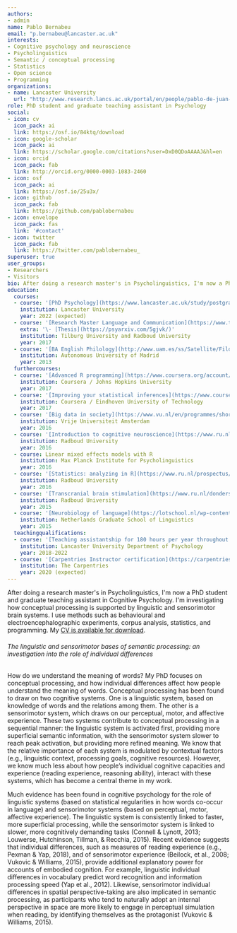 ```yaml
---
authors:
- admin
name: Pablo Bernabeu
email: "p.bernabeu@lancaster.ac.uk"
interests:
- Cognitive psychology and neuroscience
- Psycholinguistics
- Semantic / conceptual processing
- Statistics
- Open science
- Programming
organizations:
- name: Lancaster University
  url: "http://www.research.lancs.ac.uk/portal/en/people/pablo-de-juan-bernabeu"
role: PhD student and graduate teaching assistant in Psychology
social:
- icon: cv
  icon_pack: ai
  link: https://osf.io/84ktq/download
- icon: google-scholar
  icon_pack: ai
  link: https://scholar.google.com/citations?user=DxD0QDoAAAAJ&hl=en
- icon: orcid
  icon_pack: fab
  link: http://orcid.org/0000-0003-1083-2460
- icon: osf
  icon_pack: ai
  link: https://osf.io/25u3x/
- icon: github
  icon_pack: fab
  link: https://github.com/pablobernabeu
- icon: envelope
  icon_pack: fas
  link: '#contact'
- icon: twitter
  icon_pack: fab
  link: https://twitter.com/pablobernabeu_
superuser: true
user_groups:
- Researchers
- Visitors
bio: After doing a research master's in Psycholinguistics, I'm now a PhD student and graduate teaching assistant in Cognitive Psychology. I'm investigating how conceptual processing is supported by linguistic and sensorimotor brain systems. I use methods such as behavioural and electroencephalographic experiments, corpus analysis, statistics, and programming. My [CV is available for download](https://osf.io/84ktq/download).
education:
  courses:
  - course: '[PhD Psychology](https://www.lancaster.ac.uk/study/postgraduate/postgraduate-courses/psychology-phd/)'
    institution: Lancaster University
    year: 2022 (expected)
  - course: '[Research Master Language and Communication](https://www.tilburguniversity.edu/education/masters-programmes/research-master-linguistics-and-communication-sciences)'
    extra: '\- [Thesis](https://psyarxiv.com/5gjvk/)'
    institution: Tilburg University and Radboud University
    year: 2017
  - course: '[BA English Philology](http://www.uam.es/ss/Satellite/FilosofiayLetras/es/1242658506907/contenidoFinal/Grado_en_Estudios_Ingleses.htm)'
    institution: Autonomous University of Madrid
    year: 2013
  furthercourses:
  - course: '[Advanced R programming](https://www.coursera.org/account/accomplishments/verify/FMNADHCTXZEZ)'
    institution: Coursera / Johns Hopkins University
    year: 2017
  - course: '[Improving your statistical inferences](https://www.coursera.org/account/accomplishments/verify/QET2VHFEHHEK)'
    institution: Coursera / Eindhoven University of Technology
    year: 2017
  - course: '[Big data in society](https://www.vu.nl/en/programmes/short/summer-school/courses/big-data-in-society/index.aspx)'
    institution: Vrije Universiteit Amsterdam
    year: 2016
  - course: '[Introduction to cognitive neuroscience](https://www.ru.nl/alumni/english/@1022468/registration-open-for-radboud-summer-school-2016/)'
    institution: Radboud University
    year: 2016
  - course: Linear mixed effects models with R
    institution: Max Planck Institute for Psycholinguistics
    year: 2016
  - course: '[Statistics: analyzing in R](https://www.ru.nl/prospectus/2016/socsci/courses-osiris/bs/sow-bs82-statistics-analyzing/)'
    institution: Radboud University
    year: 2016
  - course: '[Transcranial brain stimulation](https://www.ru.nl/donders/agenda/donders-tool-kits/vm-tool-kits/donders-brain-stimulation-tool-kit-version-2/)'
    institution: Radboud University
    year: 2015
  - course: '[Neurobiology of language](https://lotschool.nl/wp-content/uploads/2019/06/LOT-Schools-1997-2019-2.pdf)'
    institution: Netherlands Graduate School of Linguistics
    year: 2015
  teachingqualifications:
  - course: '[Teaching assistantship for 180 hours per year throughout PhD](https://www.lancaster.ac.uk/psychology/)'
    institution: Lancaster University Department of Psychology
    year: 2018-2022
  - course: '[Carpentries Instructor certification](https://carpentries.github.io/instructor-training/)'
    institution: The Carpentries
    year: 2020 (expected)
---
```


After doing a research master's in Psycholinguistics, I'm now a PhD student and graduate teaching assistant in Cognitive Psychology. I'm investigating how conceptual processing is supported by linguistic and sensorimotor brain systems. I use methods such as behavioural and electroencephalographic experiments, corpus analysis, statistics, and programming. My [CV is available for download](https://osf.io/84ktq/download).

###### The linguistic and sensorimotor bases of semantic processing: an investigation into the role of individual differences

How do we understand the meaning of words? My PhD focuses on conceptual processing, and how individual differences affect how people understand the meaning of words. Conceptual processing has been found to draw on two cognitive systems. One is a linguistic system, based on knowledge of words and the relations among them. The other is a sensorimotor system, which draws on our perceptual, motor, and affective experience. These two systems contribute to conceptual processing in a sequential manner: the linguistic system is activated first, providing more superficial semantic information, with the sensorimotor system slower to reach peak activation, but providing more refined meaning. We know that the relative importance of each system is modulated by contextual factors (e.g., linguistic context, processing goals, cognitive resources). However, we know much less about how people’s individual cognitive capacities and experience (reading experience, reasoning ability), interact with these systems, which has become a central theme in my work. 

Much evidence has been found in cognitive psychology for the role of linguistic systems (based on statistical regularities in how words co-occur in language) and sensorimotor systems (based on perceptual, motor, affective experience). The linguistic system is consistently linked to faster, more superficial processing, while the sensorimotor system is linked to slower, more cognitively demanding tasks (Connell & Lynott, 2013; Louwerse, Hutchinson, Tillman, & Recchia, 2015). Recent evidence suggests that individual differences, such as measures of reading experience (e.g., Pexman & Yap, 2018), and of sensorimotor experience (Beilock, et al., 2008; Vukovic & Williams, 2015), provide additional explanatory power for accounts of embodied cognition. For example, linguistic individual differences in vocabulary predict word recognition and information processing speed (Yap et al., 2012). Likewise, sensorimotor individual differences in spatial perspective-taking are also implicated in semantic processing, as participants who tend to naturally adopt an internal perspective in space are more likely to engage in perceptual simulation when reading, by identifying themselves as the protagonist (Vukovic & Williams, 2015).
